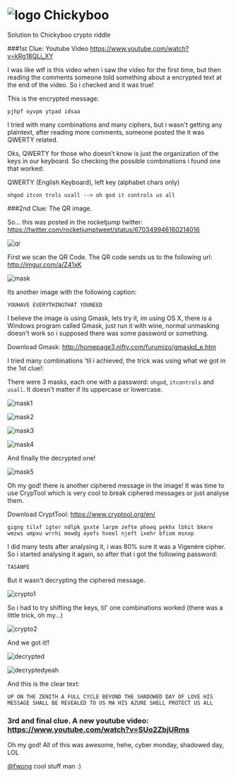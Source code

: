 # ![logo](/images/logo.jpg) Chickyboo
Solution to Chickyboo crypto riddle

###1st Clue: Youtube Video https://www.youtube.com/watch?v=kRg18QLi_XY

I was like wtf is this video when i saw the video for the first time, but then reading the comments someone told something about a encrypted text at the end of the video. So i checked and it was true!

This is the encrypted message:

`pjhpf oyvpm ytpad idsaa`

I tried with many combinations and many ciphers, but i wasn't getting any plaintext, after reading more comments, someone posted the it was QWERTY related.

Oks, QWERTY for those who doesn't know is just the organization of the keys in our keyboard. So checking the possible combinations i found one that worked:

QWERTY (English Keyboard), left key (alphabet chars only)

`ohgod itcon trols usall --> oh god it controls us all`

###2nd Clue: The QR image.

So... this was posted in the rocketjump twitter: https://twitter.com/rocketjumptweet/status/670349946160214016

![qr](/images/qrimage.jpg)

First we scan the QR Code. The QR code sends us to the following url: http://imgur.com/a/Z41xK

![mask](/images/image2enc.jpg)

Its another image with the following caption:

`YOUHAVE EVERYTHINGTHAT YOUNEED`

I believe the image is using Gmask, lets try it, im using OS X, there is a Windows program called Gmask,
just run it with wine, normal unmasking doesn't work so i supposed there was some password or something.

Download Gmask: http://homepage3.nifty.com/furumizo/gmaskd_e.htm

I tried many combinations 'til i achieved, the trick was using what we got in the 1st clue!:

There were 3 masks, each one with a password: `ohgod`, `itcontrols` and `usall`. It doesn't matter if its uppercase or lowercase.

![mask1](/images/gmask1.jpg)

![mask2](/images/gmask2.jpg)

![mask3](/images/gmask3.jpg)

![mask4](/images/gmask4.jpg)

And finally the decrypted one!

![mask5](/images/gmaskDecrypted.jpg)


Oh my god! there is another ciphered message in the image! It was time to use CrypTool which is very cool to break ciphered messages or just analyse them.

Download CryptTool: https://www.cryptool.org/en/

`gigng tilxf igter ndlpk gxxte larpm zefte phoeq pekhx lbhit bkmre wmzws umpxu wrrhi mewdg ayefs hveel njeft ixehr bfiom msnxp`

I did many tests after analysing it, i was 80% sure it was a Vigenère cipher. So i started analysing it again, so after that i got the following password:

`TASANPE`

But it wasn't decrypting the ciphered message.

![crypto1](/images/crypto1.jpg)

So i had to try shifting the keys, til' one combinations worked (there was a little trick, oh my...)

![crypto2](/images/crypto2.jpg)

And we got it!!

![decrypted](/images/decrypted.jpg)

![decryptedyeah](/images/decryptedyeah.jpg)


And this is the clear text:

`UP ON THE ZENITH A FULL CYCLE BEYOND THE SHADOWED DAY OF LOVE HIS MESSAGE SHALL BE REVEALED TO US MA HIS AZURE SHELL PROTECT US ALL`

### 3rd and final clue. A new youtube video: https://www.youtube.com/watch?v=SUo2ZbjURms

Oh my god! All of this was awesome, hehe, cyber monday, shadowed day, LOL

[@fwong](https://twitter.com/fwong) cool stuff man :)


